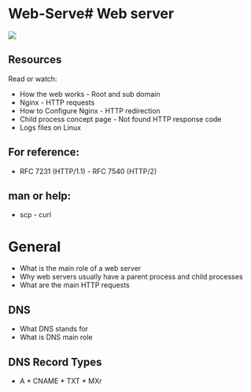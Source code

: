 # Web-Serve# Web server
![](https://www.hostinger.in/tutorials/wp-content/uploads/sites/2/2018/06/How-Server-Work.png)
## Resources
Read or watch:

- How the web works     - Root and sub domain
- Nginx                 - HTTP requests 
- How to Configure Nginx    - HTTP redirection
- Child process concept page    - Not found HTTP response code
- Logs files on Linux
## For reference:

- RFC 7231 (HTTP/1.1)   - RFC 7540 (HTTP/2)

## man or help:
- scp   - curl

# General
* What is the main role of a web server
* Why web servers usually have a parent process and child processes
* What are the main HTTP requests
## DNS
* What DNS stands for
* What is DNS main role
## DNS Record Types
* A   * CNAME   * TXT   * MXr
